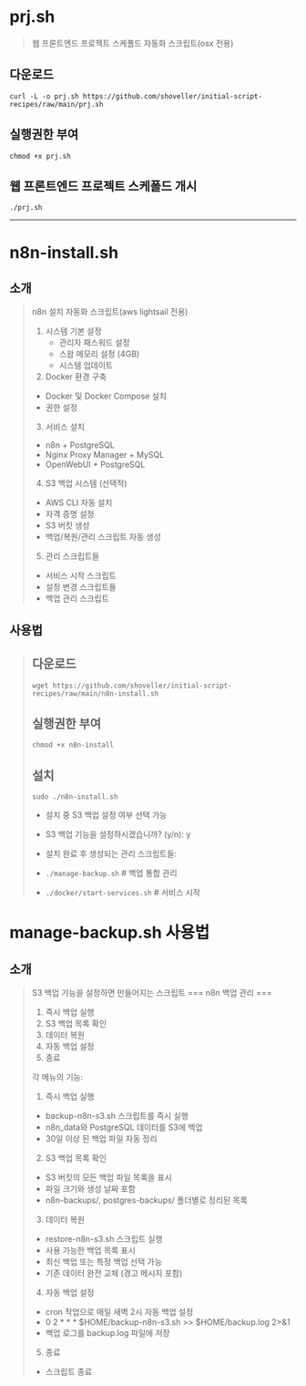 # prj.sh
> 웹 프론트엔드 프로젝트 스케폴드 자동화 스크립트(osx 전용)

## 다운로드
```shell
curl -L -o prj.sh https://github.com/shoveller/initial-script-recipes/raw/main/prj.sh
```

## 실행권한 부여
```shell
chmod +x prj.sh
```

## 웹 프론트엔드 프로젝트 스케폴드 개시
```shell
./prj.sh
```

---
# n8n-install.sh
## 소개
> n8n 설치 자동화 스크립트(aws lightsail 전용)
>   1. 시스템 기본 설정
>       - 관리자 패스워드 설정
>       - 스왑 메모리 설정 (4GB)
>       - 시스템 업데이트
>2. Docker 환경 구축
>   - Docker 및 Docker Compose 설치
>   - 권한 설정
>3. 서비스 설치
>   - n8n + PostgreSQL
>   - Nginx Proxy Manager + MySQL
>   - OpenWebUI + PostgreSQL
>4. S3 백업 시스템 (선택적)
>   - AWS CLI 자동 설치
>   - 자격 증명 설정
>   - S3 버킷 생성
>   - 백업/복원/관리 스크립트 자동 생성
>5. 관리 스크립트들
>   - 서비스 시작 스크립트
>   - 설정 변경 스크립트들
>   - 백업 관리 스크립트


## 사용법
> ## 다운로드
> ```shell
> wget https://github.com/shoveller/initial-script-recipes/raw/main/n8n-install.sh
> ```
>
> ## 실행권한 부여
> ```shell
> chmod +x n8n-install
> ```
> 
> ## 설치
> ```shell
> sudo ./n8n-install.sh
> ```
> - 설치 중 S3 백업 설정 여부 선택 가능
> - S3 백업 기능을 설정하시겠습니까? (y/n): y
>
> - 설치 완료 후 생성되는 관리 스크립트들:
> - `./manage-backup.sh`        # 백업 통합 관리
> - `./docker/start-services.sh`  # 서비스 시작

# manage-backup.sh 사용법

## 소개
> S3 백업 기능을 설정하면 만들어지는 스크립트
> === n8n 백업 관리 ===
> 1) 즉시 백업 실행
> 2) S3 백업 목록 확인
> 3) 데이터 복원
> 4) 자동 백업 설정
> 5) 종료
>
> 각 메뉴의 기능:
>
> 1) 즉시 백업 실행
>   - backup-n8n-s3.sh 스크립트를 즉시 실행
>   - n8n_data와 PostgreSQL 데이터를 S3에 백업
>   - 30일 이상 된 백업 파일 자동 정리
>
> 2) S3 백업 목록 확인
>   - S3 버킷의 모든 백업 파일 목록을 표시
>   - 파일 크기와 생성 날짜 포함
>   - n8n-backups/, postgres-backups/ 폴더별로 정리된 목록
>
> 3) 데이터 복원
>   - restore-n8n-s3.sh 스크립트 실행
>   - 사용 가능한 백업 목록 표시
>   - 최신 백업 또는 특정 백업 선택 가능
>   - 기존 데이터 완전 교체 (경고 메시지 포함)
>
> 4) 자동 백업 설정
>   - cron 작업으로 매일 새벽 2시 자동 백업 설정
>   - 0 2 * * * $HOME/backup-n8n-s3.sh >> $HOME/backup.log 2>&1
>   - 백업 로그를 backup.log 파일에 저장
>
> 5) 종료
>   - 스크립트 종료